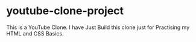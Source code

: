 # youtube-clone-project

This is a YouTube Clone. I have Just Build this clone just for Practising my HTML and CSS Basics.
